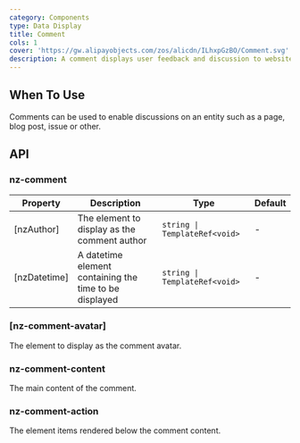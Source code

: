 ```yaml
---
category: Components
type: Data Display
title: Comment
cols: 1
cover: 'https://gw.alipayobjects.com/zos/alicdn/ILhxpGzBO/Comment.svg'
description: A comment displays user feedback and discussion to website content.
---
```



## When To Use

Comments can be used to enable discussions on an entity such as a page, blog post, issue or other.


## API

### nz-comment

| Property     | Description                                            | Type                          | Default |
| ------------ | ------------------------------------------------------ | ----------------------------- | ------- |
| [nzAuthor]   | The element to display as the comment author           | `string \| TemplateRef<void>` | -       |
| [nzDatetime] | A datetime element containing the time to be displayed | `string \| TemplateRef<void>` | -       |

### [nz-comment-avatar]

The element to display as the comment avatar.

### nz-comment-content

The main content of the comment.

### nz-comment-action

The element items rendered below the comment content.
